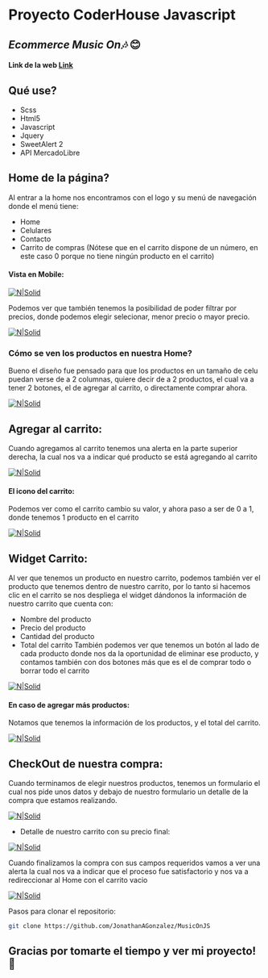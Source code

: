 # Proyecto CoderHouse Javascript

## _Ecommerce Music On🎶_ 😊

#### Link de la web [Link ](https://jonathanagonzalez.github.io/MusicOnJS/)

## Qué use?

- Scss
- Html5
- Javascript
- Jquery
- SweetAlert 2
- API MercadoLibre

## Home de la página?

Al entrar a la home nos encontramos con el logo y su menú de navegación donde el menú tiene:

- Home
- Celulares
- Contacto
- Carrito de compras (Nótese que en el carrito dispone de un número, en este caso 0 porque no tiene ningún producto en el carrito)

#### Vista en Mobile:

[![N|Solid](https://i.ibb.co/YNM9PNn/Captura-de-pantalla-2021-10-18-103350.png)](https://jonathanagonzalez.github.io/MusicOnJS/)

Podemos ver que también tenemos la posibilidad de poder filtrar por precios, donde podemos elegir selecionar, menor precio o mayor precio.

[![N|Solid](https://i.ibb.co/GtyQz82/Captura-de-pantalla-2021-10-18-103700.png)](https://jonathanagonzalez.github.io/MusicOnJS/)

### Cómo se ven los productos en nuestra Home?

Bueno el diseño fue pensado para que los productos en un tamaño de celu puedan verse de a 2 columnas, quiere decir de a 2 productos, el cual va a tener 2 botones, el de agregar al carrito, o directamente comprar ahora.

[![N|Solid](https://i.ibb.co/vXB1567/Captura-de-pantalla-2021-10-18-103409.png)](https://jonathanagonzalez.github.io/MusicOnJS/)

## Agregar al carrito:

Cuando agregamos al carrito tenemos una alerta en la parte superior derecha, la cual nos va a indicar qué producto se está agregando al carrito

[![N|Solid](https://i.ibb.co/j3X0zz7/Captura-de-pantalla-2021-10-18-103723.png)](https://jonathanagonzalez.github.io/MusicOnJS/)

#### El icono del carrito:

Podemos ver como el carrito cambio su valor, y ahora paso a ser de 0 a 1, donde tenemos 1 producto en el carrito

[![N|Solid](https://i.ibb.co/m4yynLZ/Captura-de-pantalla-2021-10-18-103757.png)](https://jonathanagonzalez.github.io/MusicOnJS/)

## Widget Carrito:

Al ver que tenemos un producto en nuestro carrito, podemos también ver el producto que tenemos dentro de nuestro carrito, por lo tanto si hacemos clic en el carrito se nos despliega el widget dándonos la información de nuestro carrito que cuenta con:

- Nombre del producto
- Precio del producto
- Cantidad del producto
- Total del carrito
  También podemos ver que tenemos un botón al lado de cada producto donde nos da la oportunidad de eliminar ese producto, y contamos también con dos botones más que es el de comprar todo o borrar todo el carrito

[![N|Solid](https://i.ibb.co/y6pz92B/Captura-de-pantalla-2021-10-18-103810.png)](https://jonathanagonzalez.github.io/MusicOnJS/)

#### En caso de agregar más productos:

Notamos que tenemos la información de los productos, y el total del carrito.

[![N|Solid](https://i.ibb.co/LpkJ8T3/Captura-de-pantalla-2021-10-18-103829.png)](https://jonathanagonzalez.github.io/MusicOnJS/)

## CheckOut de nuestra compra:

Cuando terminamos de elegir nuestros productos, tenemos un formulario el cual nos pide unos datos y debajo de nuestro formulario un detalle de la compra que estamos realizando.

[![N|Solid](https://i.ibb.co/64vDmBP/Captura-de-pantalla-2021-10-18-103856.png)](https://jonathanagonzalez.github.io/MusicOnJS/)

- Detalle de nuestro carrito con su precio final:

[![N|Solid](https://i.ibb.co/wsxqTkT/Captura-de-pantalla-2021-10-18-103845.png)](https://jonathanagonzalez.github.io/MusicOnJS/)

Cuando finalizamos la compra con sus campos requeridos vamos a ver una alerta la cual nos va a indicar que el proceso fue satisfactorio y nos va a redireccionar al Home con el carrito vacio

[![N|Solid](https://i.ibb.co/Wt85HZQ/Captura-de-pantalla-2021-10-18-111930.png)](https://jonathanagonzalez.github.io/MusicOnJS/)

Pasos para clonar el repositorio:

```sh
git clone https://github.com/JonathanAGonzalez/MusicOnJS
```

## Gracias por tomarte el tiempo y ver mi proyecto!🙌
